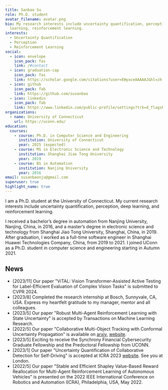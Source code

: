 ```yaml
---
title: Sanbao Su
role: Ph.D. student
avatar_filename: avatar.png
bio: My research interests include uncertainty quantification, perception, deep
  learning, reinforcement learning.
interests:
  - Uncertainty Quantification
  - Perception
  - Reinforcement Learning
social:
  - icon: envelope
    icon_pack: fas
    link: /#contact
  - icon: graduation-cap
    icon_pack: fas
    link: https://scholar.google.com/citations?user=EWyaceAAAAAJ&hl=zh-CN
  - icon: github
    icon_pack: fab
    link: https://github.com/susanbao
  - icon: linkedin
    icon_pack: fab
    link: https://www.linkedin.com/public-profile/settings?trk=d_flagship3_profile_self_view_public_profile
organizations:
  - name: University of Connecticut
    url: https://uconn.edu/
education:
  courses:
    - course: Ph.D. in Computer Science and Engineering
      institution: University of Connecticut
      year: 2025 (expected)
    - course: MS in Electronic Science and Technology
      institution: Shanghai Jiao Tong University
      year: 2019
    - course: BS in Automation
      institution: Nanjing University
      year: 2016
email: susanbaonju@gmail.com
superuser: true
highlight_name: true
---
```

I am a Ph.D. student at the University of Connecticut. My current research interests include uncertainty quantification, perception, deep learning, and reinforcement learning.


I received a bachelor’s degree in automation from Nanjing University, Nanjing, China, in 2016, and a master’s degree in electronic science and technology from Shanghai Jiao Tong University, Shanghai, China, in 2019. After graduation, I worked as a full-time software engineer in Shanghai Huawei Technologies Company, China, from 2019 to 2021. I joined UConn as a Ph.D. student in computer science and engineering starting in Autumn 2021.

## News
* [2023/11] Our paper "ViTAL: Vision Transformer-Assisted Active Testing for Label-Efficient Evaluation of Complex Vision Tasks" is submitted to CVPR 2024.
* [2023/8] Completed the research internship at Bosch, Sunnyvale, CA, USA. Express my heartfelt gratitude to my manager, mentor and all colleagues.
* [2023/5] Our paper "Robust Multi-Agent Reinforcement Learning with State Uncertainty" is accepted by Transactions on Machine Learning Research.
* [2022/5] Our paper "Collaborative Multi-Object Tracking with Conformal Uncertainty Propagation" is available on [arxiv](https://arxiv.org/abs/2303.14346), [website](https://coperception.github.io/MOT-CUP/).
* [2023/5] Exciting to receive the Synchrony Financial Cybersecurity Graduate Fellowship and the Predoctoral Fellowship from UCONN.
* [2023/1] Our paper "Uncertainty Quantification of Collaborative Detection for Self-Driving" is accepted at ICRA 2023 [website](https://coperception.github.io/double-m-quantification/). See you at London.
* [2022/5] Our paper "Stable and Efficient Shapley Value-Based Reward Reallocation for Multi-Agent Reinforcement Learning of Autonomous Vehicles" is presented on the 2022 IEEE International Conference on Robotics and Automation (ICRA), Philadelphia, USA, May 2022. 